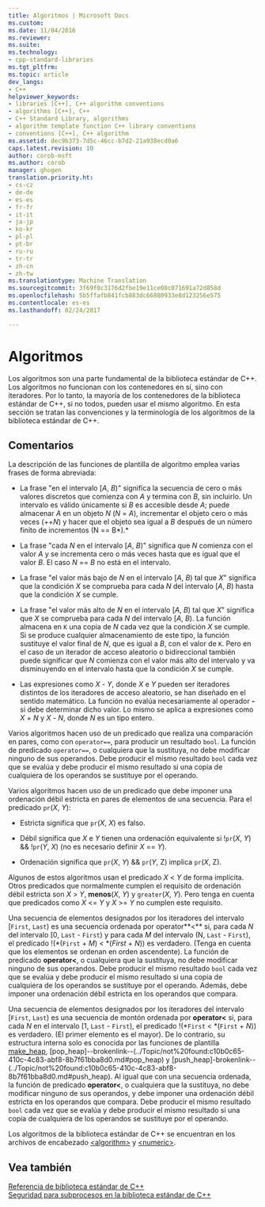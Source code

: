 ```yaml
---
title: Algoritmos | Microsoft Docs
ms.custom: 
ms.date: 11/04/2016
ms.reviewer: 
ms.suite: 
ms.technology:
- cpp-standard-libraries
ms.tgt_pltfrm: 
ms.topic: article
dev_langs:
- C++
helpviewer_keywords:
- libraries [C++], C++ algorithm conventions
- algorithms [C++], C++
- C++ Standard Library, algorithms
- algorithm template function C++ library conventions
- conventions [C++], C++ algorithm
ms.assetid: dec9b373-7d5c-46cc-b7d2-21a938ecd0a6
caps.latest.revision: 10
author: corob-msft
ms.author: corob
manager: ghogen
translation.priority.ht:
- cs-cz
- de-de
- es-es
- fr-fr
- it-it
- ja-jp
- ko-kr
- pl-pl
- pt-br
- ru-ru
- tr-tr
- zh-cn
- zh-tw
ms.translationtype: Machine Translation
ms.sourcegitcommit: 3f69f0c3176d2fbe19e11ce08c071691a72d858d
ms.openlocfilehash: 5b5ffafb841fcb883dc66880933e8d123256e575
ms.contentlocale: es-es
ms.lasthandoff: 02/24/2017

---
```

# <a name="algorithms"></a>Algoritmos
Los algoritmos son una parte fundamental de la biblioteca estándar de C++. Los algoritmos no funcionan con los contenedores en sí, sino con iteradores. Por lo tanto, la mayoría de los contenedores de la biblioteca estándar de C++, si no todos, pueden usar el mismo algoritmo. En esta sección se tratan las convenciones y la terminología de los algoritmos de la biblioteca estándar de C++.  
  
## <a name="remarks"></a>Comentarios  
 La descripción de las funciones de plantilla de algoritmo emplea varias frases de forma abreviada:  
  
-   La frase "en el intervalo [*A*, *B*)" significa la secuencia de cero o más valores discretos que comienza con *A* y termina con *B*, sin incluirlo. Un intervalo es válido únicamente si *B* es accesible desde *A*; puede almacenar *A* en un objeto *N* (*N* = *A*), incrementar el objeto cero o más veces (++*N*) y hacer que el objeto sea igual a *B* después de un número finito de incrementos (N == B*).*  
  
-   La frase "cada *N* en el intervalo [*A*, *B*)" significa que *N* comienza con el valor *A* y se incrementa cero o más veces hasta que es igual que el valor *B*. El caso *N* == *B* no está en el intervalo.  
  
-   La frase "el valor más bajo de *N* en el intervalo [*A*, *B*) tal que *X*" significa que la condición *X* se comprueba para cada *N* del intervalo [*A*, *B*) hasta que la condición *X* se cumple.  
  
-   La frase "el valor más alto de *N* en el intervalo [*A*, *B*) tal que *X*" significa que *X* se comprueba para cada *N* del intervalo [*A*, *B*). La función almacena en `K` una copia de *N* cada vez que la condición *X* se cumple. Si se produce cualquier almacenamiento de este tipo, la función sustituye el valor final de *N*, que es igual a *B*, con el valor de `K`. Pero en el caso de un iterador de acceso aleatorio o bidireccional también puede significar que *N* comienza con el valor más alto del intervalo y va disminuyendo en el intervalo hasta que la condición *X* se cumple.  
  
-   Las expresiones como *X* - *Y*, donde *X* e *Y* pueden ser iteradores distintos de los iteradores de acceso aleatorio, se han diseñado en el sentido matemático. La función no evalúa necesariamente al operador **-** si debe determinar dicho valor. Lo mismo se aplica a expresiones como *X* + *N* y *X* - *N*, donde *N* es un tipo entero.  
  
 Varios algoritmos hacen uso de un predicado que realiza una comparación en pares, como con `operator==`, para producir un resultado `bool`. La función de predicado `operator==`, o cualquiera que la sustituya, no debe modificar ninguno de sus operandos. Debe producir el mismo resultado `bool` cada vez que se evalúa y debe producir el mismo resultado si una copia de cualquiera de los operandos se sustituye por el operando.  
  
 Varios algoritmos hacen uso de un predicado que debe imponer una ordenación débil estricta en pares de elementos de una secuencia. Para el predicado `pr`(*X*, *Y*):  
  
-   Estricta significa que `pr`(*X*, *X*) es falso.  
  
-   Débil significa que *X* e *Y* tienen una ordenación equivalente si !`pr`(*X*, *Y*) && !`pr`(*Y*, *X*) (no es necesario definir *X* == *Y*).  
  
-   Ordenación significa que `pr`(*X*, *Y*) && `pr`(*Y*, Z) implica `pr`(*X*, Z).  
  
 Algunos de estos algoritmos usan el predicado *X* \< *Y* de forma implícita. Otros predicados que normalmente cumplen el requisito de ordenación débil estricta son *X* > *Y*, **menos**(*X*, *Y*) y `greater`(*X*, *Y*). Pero tenga en cuenta que predicados como *X* \<= *Y* y *X* >= *Y* no cumplen este requisito.  
  
 Una secuencia de elementos designados por los iteradores del intervalo [`First`, `Last`) es una secuencia ordenada por operator**<** si, para cada *N* del intervalo [0, `Last` - `First`) y para cada *M* del intervalo (N, `Last` - `First`), el predicado !(\*(`First` + *M*) < \*(*First* + *N*)) es verdadero. (Tenga en cuenta que los elementos se ordenan en orden ascendente). La función de predicado **operator<**, o cualquiera que la sustituya, no debe modificar ninguno de sus operandos. Debe producir el mismo resultado `bool` cada vez que se evalúa y debe producir el mismo resultado si una copia de cualquiera de los operandos se sustituye por el operando. Además, debe imponer una ordenación débil estricta en los operandos que compara.  
  
 Una secuencia de elementos designados por los iteradores del intervalo [`First`, `Last`) es una secuencia de montón ordenada por **operator<** si, para cada *N* en el intervalo [1, `Last` - `First`), el predicado !(\*`First` < \*(`First` + *N*)) es verdadero. (El primer elemento es el mayor). De lo contrario, su estructura interna solo es conocida por las funciones de plantilla [make_heap](http://msdn.microsoft.com/Library/b09f795c-f368-4aa8-b57e-61ee6100ddc2), [pop_heap]--brokenlink--(../Topic/not%20found:c10b0c65-410c-4c83-abf8-8b7f61bba8d0.md#pop_heap) y [push_heap]-brokenlink--(../Topic/not%20found:c10b0c65-410c-4c83-abf8-8b7f61bba8d0.md#push_heap). Al igual que con una secuencia ordenada, la función de predicado **operator<**, o cualquiera que la sustituya, no debe modificar ninguno de sus operandos, y debe imponer una ordenación débil estricta en los operandos que compara. Debe producir el mismo resultado `bool` cada vez que se evalúa y debe producir el mismo resultado si una copia de cualquiera de los operandos se sustituye por el operando.  
  
 Los algoritmos de la biblioteca estándar de C++ se encuentran en los archivos de encabezado [\<algorithm>](../standard-library/algorithm.md) y [\<numeric>](../standard-library/numeric.md).  
  
## <a name="see-also"></a>Vea también  
 [Referencia de biblioteca estándar de C++](../standard-library/cpp-standard-library-reference.md)   
 [Seguridad para subprocesos en la biblioteca estándar de C++](../standard-library/thread-safety-in-the-cpp-standard-library.md)


